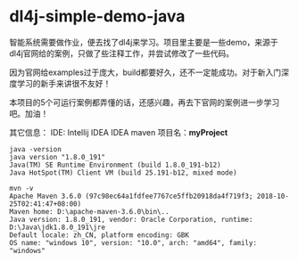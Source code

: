 # dl4j-simple-demo-java
智能系统需要做作业，便去找了dl4j来学习。项目里主要是一些demo，来源于dl4j官网给的案例，只做了些注释工作，并尝试修改了一些代码。

因为官网给examples过于庞大，build都要好久，还不一定能成功。对于新入门深度学习的新手来讲很不友好！

本项目的5个可运行案例都弄懂的话，还感兴趣，再去下官网的案例进一步学习吧。加油！


其它信息：
IDE: Intellij IDEA
IDEA maven 项目名：**myProject**
```
java -version
java version "1.8.0_191"
Java(TM) SE Runtime Environment (build 1.8.0_191-b12)
Java HotSpot(TM) Client VM (build 25.191-b12, mixed mode)
```
```
mvn -v
Apache Maven 3.6.0 (97c98ec64a1fdfee7767ce5ffb20918da4f719f3; 2018-10-25T02:41:47+08:00)
Maven home: D:\apache-maven-3.6.0\bin\..
Java version: 1.8.0_191, vendor: Oracle Corporation, runtime: D:\Java\jdk1.8.0_191\jre
Default locale: zh_CN, platform encoding: GBK
OS name: "windows 10", version: "10.0", arch: "amd64", family: "windows"
```
